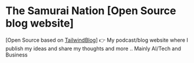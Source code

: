 # The Samurai Nation [Open Source blog website] 
[Open Source based on [TailwindBlog](https://github.com/timlrx/tailwind-nextjs-starter-blog)] 👉 My podcast/blog website where I publish my ideas and share my thoughts and more .. Mainly AI/Tech and Business
